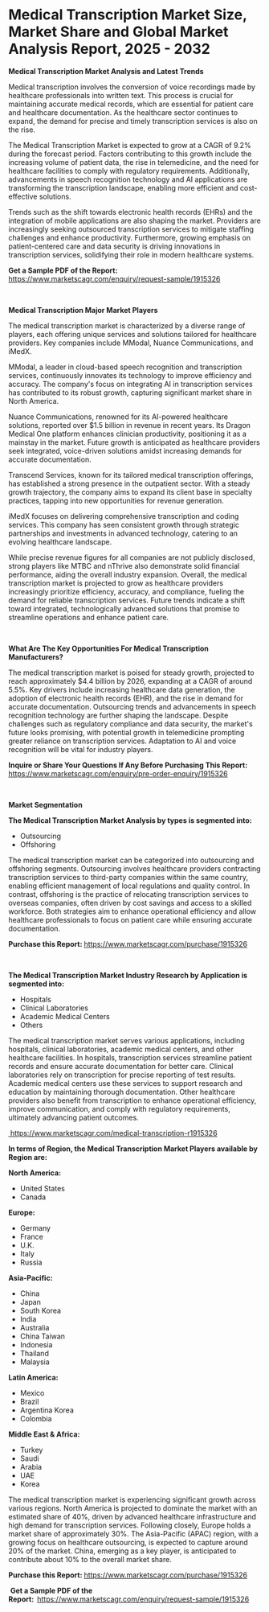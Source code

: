<p><h1>Medical Transcription Market Size, Market Share and Global Market Analysis Report, 2025 - 2032</h1></p><p><strong>Medical Transcription Market Analysis and Latest Trends</strong></p>
<p><p>Medical transcription involves the conversion of voice recordings made by healthcare professionals into written text. This process is crucial for maintaining accurate medical records, which are essential for patient care and healthcare documentation. As the healthcare sector continues to expand, the demand for precise and timely transcription services is also on the rise.</p><p>The Medical Transcription Market is expected to grow at a CAGR of 9.2% during the forecast period. Factors contributing to this growth include the increasing volume of patient data, the rise in telemedicine, and the need for healthcare facilities to comply with regulatory requirements. Additionally, advancements in speech recognition technology and AI applications are transforming the transcription landscape, enabling more efficient and cost-effective solutions.</p><p>Trends such as the shift towards electronic health records (EHRs) and the integration of mobile applications are also shaping the market. Providers are increasingly seeking outsourced transcription services to mitigate staffing challenges and enhance productivity. Furthermore, growing emphasis on patient-centered care and data security is driving innovations in transcription services, solidifying their role in modern healthcare systems.</p></p>
<p><strong>Get a Sample PDF of the Report:&nbsp;</strong> <a href="https://www.marketscagr.com/enquiry/request-sample/1915326?utm_campaign=3198&utm_medium=2&utm_source=Github&utm_content=ia&utm_term=13042025&utm_id=medical-transcription">https://www.marketscagr.com/enquiry/request-sample/1915326</a></p>
<p>&nbsp;</p>
<p><strong>Medical Transcription Major Market Players</strong></p>
<p><p>The medical transcription market is characterized by a diverse range of players, each offering unique services and solutions tailored for healthcare providers. Key companies include MModal, Nuance Communications, and iMedX. </p><p>MModal, a leader in cloud-based speech recognition and transcription services, continuously innovates its technology to improve efficiency and accuracy. The company's focus on integrating AI in transcription services has contributed to its robust growth, capturing significant market share in North America.</p><p>Nuance Communications, renowned for its AI-powered healthcare solutions, reported over $1.5 billion in revenue in recent years. Its Dragon Medical One platform enhances clinician productivity, positioning it as a mainstay in the market. Future growth is anticipated as healthcare providers seek integrated, voice-driven solutions amidst increasing demands for accurate documentation.</p><p>Transcend Services, known for its tailored medical transcription offerings, has established a strong presence in the outpatient sector. With a steady growth trajectory, the company aims to expand its client base in specialty practices, tapping into new opportunities for revenue generation.</p><p>iMedX focuses on delivering comprehensive transcription and coding services. This company has seen consistent growth through strategic partnerships and investments in advanced technology, catering to an evolving healthcare landscape. </p><p>While precise revenue figures for all companies are not publicly disclosed, strong players like MTBC and nThrive also demonstrate solid financial performance, aiding the overall industry expansion. Overall, the medical transcription market is projected to grow as healthcare providers increasingly prioritize efficiency, accuracy, and compliance, fueling the demand for reliable transcription services. Future trends indicate a shift toward integrated, technologically advanced solutions that promise to streamline operations and enhance patient care.</p></p>
<p>&nbsp;</p>
<p><strong>What Are The Key Opportunities For Medical Transcription Manufacturers?</strong></p>
<p><p>The medical transcription market is poised for steady growth, projected to reach approximately $4.4 billion by 2026, expanding at a CAGR of around 5.5%. Key drivers include increasing healthcare data generation, the adoption of electronic health records (EHR), and the rise in demand for accurate documentation. Outsourcing trends and advancements in speech recognition technology are further shaping the landscape. Despite challenges such as regulatory compliance and data security, the market's future looks promising, with potential growth in telemedicine prompting greater reliance on transcription services. Adaptation to AI and voice recognition will be vital for industry players.</p></p>
<p><strong>Inquire or Share Your Questions If Any Before Purchasing This Report:</strong> <a href="https://www.marketscagr.com/enquiry/pre-order-enquiry/1915326?utm_campaign=3198&utm_medium=2&utm_source=Github&utm_content=ia&utm_term=13042025&utm_id=medical-transcription">https://www.marketscagr.com/enquiry/pre-order-enquiry/1915326</a></p>
<p>&nbsp;</p>
<p><strong>Market Segmentation</strong></p>
<p><strong>The Medical Transcription Market Analysis by types is segmented into:</strong></p>
<p><ul><li>Outsourcing</li><li>Offshoring</li></ul></p>
<p><p>The medical transcription market can be categorized into outsourcing and offshoring segments. Outsourcing involves healthcare providers contracting transcription services to third-party companies within the same country, enabling efficient management of local regulations and quality control. In contrast, offshoring is the practice of relocating transcription services to overseas companies, often driven by cost savings and access to a skilled workforce. Both strategies aim to enhance operational efficiency and allow healthcare professionals to focus on patient care while ensuring accurate documentation.</p></p>
<p><strong>Purchase this Report:&nbsp;</strong><a href="https://www.marketscagr.com/purchase/1915326?utm_campaign=3198&utm_medium=2&utm_source=Github&utm_content=ia&utm_term=13042025&utm_id=medical-transcription">https://www.marketscagr.com/purchase/1915326</a></p>
<p>&nbsp;</p>
<p><strong>The Medical Transcription Market Industry Research by Application is segmented into:</strong></p>
<p><ul><li>Hospitals</li><li>Clinical Laboratories</li><li>Academic Medical Centers</li><li>Others</li></ul></p>
<p><p>The medical transcription market serves various applications, including hospitals, clinical laboratories, academic medical centers, and other healthcare facilities. In hospitals, transcription services streamline patient records and ensure accurate documentation for better care. Clinical laboratories rely on transcription for precise reporting of test results. Academic medical centers use these services to support research and education by maintaining thorough documentation. Other healthcare providers also benefit from transcription to enhance operational efficiency, improve communication, and comply with regulatory requirements, ultimately advancing patient outcomes.</p></p>
<p><a href="https://www.marketscagr.com/medical-transcription-r1915326?utm_campaign=3198&utm_medium=2&utm_source=Github&utm_content=ia&utm_term=13042025&utm_id=medical-transcription">&nbsp;https://www.marketscagr.com/medical-transcription-r1915326</a></p>
<p><strong>In terms of Region, the Medical Transcription Market Players available by Region are:</strong></p>
<p>
    <p> <strong> North America: </strong>
        <ul>
            <li>United States</li>
            <li>Canada</li>
        </ul>
        </p> 
    <p> <strong> Europe: </strong>
        <ul>
            <li>Germany</li>
            <li>France</li>
            <li>U.K.</li>
            <li>Italy</li>
            <li>Russia</li>
        </ul>
        </p> 
    <p> <strong> Asia-Pacific: </strong>
        <ul>
            <li>China</li>
            <li>Japan</li>
            <li>South Korea</li>
            <li>India</li>
            <li>Australia</li>
            <li>China Taiwan</li>
            <li>Indonesia</li>
            <li>Thailand</li>
            <li>Malaysia</li>
        </ul>
        </p> 
    <p> <strong> Latin America: </strong>
        <ul>
            <li>Mexico</li>
            <li>Brazil</li>
            <li>Argentina Korea</li>
            <li>Colombia</li>
        </ul>
        </p> 
    <p> <strong> Middle East & Africa: </strong>
        <ul>
            <li>Turkey</li>
            <li>Saudi</li>
            <li>Arabia</li>
            <li>UAE</li>
            <li>Korea</li>
        </ul>
    </p>
    </p>
<p><p>The medical transcription market is experiencing significant growth across various regions. North America is projected to dominate the market with an estimated share of 40%, driven by advanced healthcare infrastructure and high demand for transcription services. Following closely, Europe holds a market share of approximately 30%. The Asia-Pacific (APAC) region, with a growing focus on healthcare outsourcing, is expected to capture around 20% of the market. China, emerging as a key player, is anticipated to contribute about 10% to the overall market share.</p></p>
<p><strong>Purchase this Report: </strong><a href="https://www.marketscagr.com/purchase/1915326?utm_campaign=3198&utm_medium=2&utm_source=Github&utm_content=ia&utm_term=13042025&utm_id=medical-transcription">https://www.marketscagr.com/purchase/1915326</a></p>
<p>&nbsp;<strong>Get a Sample PDF of the Report:&nbsp;&nbsp;</strong><a href="https://www.marketscagr.com/enquiry/request-sample/1915326?utm_campaign=3198&utm_medium=2&utm_source=Github&utm_content=ia&utm_term=13042025&utm_id=medical-transcription">https://www.marketscagr.com/enquiry/request-sample/1915326</a></p>
<p><strong></strong></p>
<p><p></p><p></p><p></p></p>